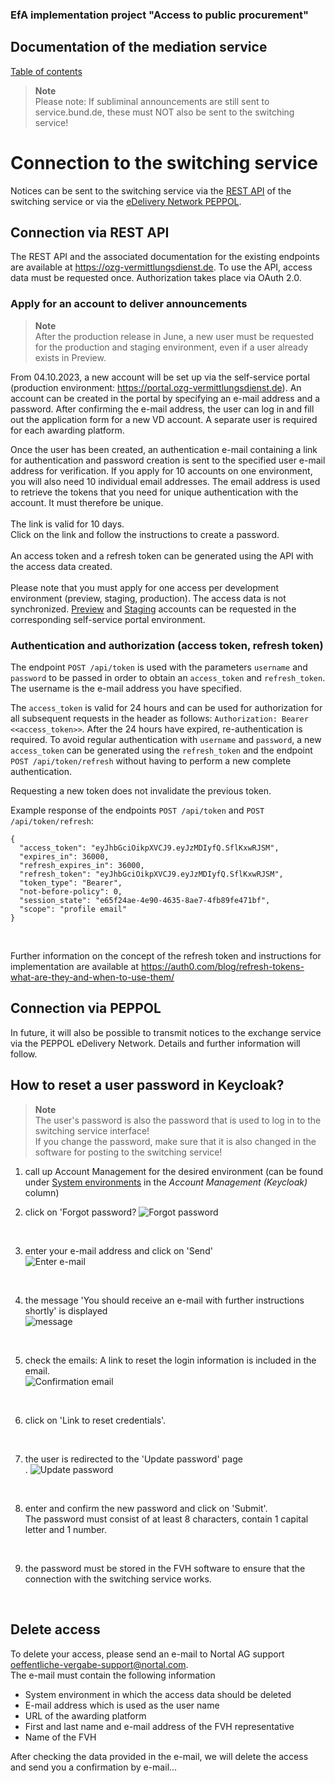 
### EfA implementation project "Access to public procurement"
## Documentation of the mediation service
[Table of contents](/documentation/Documentation.md)
<br>

>**Note** <br>
>Please note: If subliminal announcements are still sent to service.bund.de, these must NOT also be sent to the switching service!

# Connection to the switching service
Notices can be sent to the switching service via the [REST API](#connection-via-REST-API) of the switching service or via the [eDelivery Network PEPPOL](#connection-via-PEPPOL).
<br>

## Connection via REST API
The REST API and the associated documentation for the existing endpoints are available at https://ozg-vermittlungsdienst.de.
To use the API, access data must be requested once. Authorization takes place via OAuth 2.0.
<br>

### Apply for an account to deliver announcements

>**Note** <br>
>After the production release in June, a new user must be requested for the production and staging environment, even if a user already exists in Preview.

From 04.10.2023, a new account will be set up via the self-service portal (production environment: https://portal.ozg-vermittlungsdienst.de). An account can be created in the portal by specifying an e-mail address and a password. After confirming the e-mail address, the user can log in and fill out the application form for a new VD account. A separate user is required for each awarding platform. <br>

Once the user has been created, an authentication e-mail containing a link for authentication and password creation is sent to the specified user e-mail address for verification. If you apply for 10 accounts on one environment, you will also need 10 individual email addresses. The email address is used to retrieve the tokens that you need for unique authentication with the account. It must therefore be unique.
<br><br>
The link is valid for 10 days.<br>
Click on the link and follow the instructions to create a password.
<br><br>
An access token and a refresh token can be generated using the API with the access data created.
<br><br>
Please note that you must apply for one access per development environment (preview, staging, production). The access data is not synchronized. [Preview](https://portal.preview-ozg-vermittlungsdienst.de/) and [Staging](https://portal.staging-ozg-vermittlungsdienst.de/) accounts can be requested in the corresponding self-service portal environment.
<br>

### Authentication and authorization (access token, refresh token)
The endpoint `POST /api/token` is used with the parameters `username` and `password` to be passed in order to obtain an `access_token` and `refresh_token`. The username is the e-mail address you have specified.

The `access_token` is valid for 24 hours and can be used for authorization for all subsequent requests in the header as follows: `Authorization: Bearer <<access_token>>`. After the 24 hours have expired, re-authentication is required. To avoid regular authentication with `username` and `password`, a new `access_token` can be generated using the `refresh_token` and the endpoint `POST /api/token/refresh` without having to perform a new complete authentication.

Requesting a new token does not invalidate the previous token.

Example response of the endpoints `POST /api/token` and `POST /api/token/refresh`:

```
{
  "access_token": "eyJhbGciOikpXVCJ9.eyJzMDIyfQ.SflKxwRJSM",
  "expires_in": 36000,
  "refresh_expires_in": 36000,
  "refresh_token": "eyJhbGciOikpXVCJ9.eyJzMDIyfQ.SflKxwRJSM",
  "token_type": "Bearer",
  "not-before-policy": 0,
  "session_state": "e65f24ae-4e90-4635-8ae7-4fb89fe471bf",
  "scope": "profile email"
}
```
<br>

Further information on the concept of the refresh token and instructions for implementation are available at https://auth0.com/blog/refresh-tokens-what-are-they-and-when-to-use-them/
<br>


## Connection via PEPPOL
In future, it will also be possible to transmit notices to the exchange service via the PEPPOL eDelivery Network. Details and further information will follow.
<br>



## How to reset a user password in Keycloak?

>**Note** <br>
> The user's password is also the password that is used to log in to the switching service interface! <br>
> If you change the password, make sure that it is also changed in the software for posting to the switching service!

1. call up Account Management for the desired environment (can be found under [System environments](/documentation/Development_environments.md) in the _Account Management (Keycloak)_ column)

2. click on 'Forgot password?
![Forgot password](images/kc_login.png)
<br>

3. enter your e-mail address and click on 'Send'<br>
![Enter e-mail](images/kc_passwort_vergessen.png)
<br>

4. the message 'You should receive an e-mail with further instructions shortly' is displayed<br>
![message](images/kc_nachricht_best%C3%A4tigungsemail.png)
<br>

5. check the emails: A link to reset the login information is included in the email.<br>
![Confirmation email](images/e-mail_password_reset.png)
<br>

6. click on 'Link to reset credentials'.
<br>

7. the user is redirected to the 'Update password' page<br>.
![Update password](images/kc_password_update.png)
<br>

8. enter and confirm the new password and click on 'Submit'.<br>
The password must consist of at least 8 characters, contain 1 capital letter and 1 number.
<br>

9. the password must be stored in the FVH software to ensure that the connection with the switching service works.
<br>

## Delete access
To delete your access, please send an e-mail to Nortal AG support [oeffentliche-vergabe-support@nortal.com](mailto:oeffentliche-vergabe-support@nortal.com).<br>
The e-mail must contain the following information

- System environment in which the access data should be deleted
- E-mail address which is used as the user name
- URL of the awarding platform
- First and last name and e-mail address of the FVH representative
- Name of the FVH

After checking the data provided in the e-mail, we will delete the access and send you a confirmation by e-mail...
